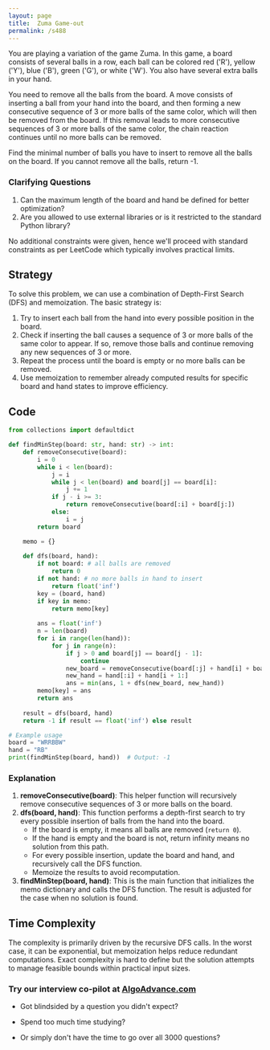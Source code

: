 ```yaml
---
layout: page
title:  Zuma Game-out
permalink: /s488
---
```


You are playing a variation of the game Zuma. In this game, a board consists of several balls in a row, each ball can be colored red ('R'), yellow ('Y'), blue ('B'), green ('G'), or white ('W'). You also have several extra balls in your hand.

You need to remove all the balls from the board. A move consists of inserting a ball from your hand into the board, and then forming a new consecutive sequence of 3 or more balls of the same color, which will then be removed from the board. If this removal leads to more consecutive sequences of 3 or more balls of the same color, the chain reaction continues until no more balls can be removed.

Find the minimal number of balls you have to insert to remove all the balls on the board. If you cannot remove all the balls, return -1.

### Clarifying Questions
1. Can the maximum length of the board and hand be defined for better optimization?
2. Are you allowed to use external libraries or is it restricted to the standard Python library?

No additional constraints were given, hence we'll proceed with standard constraints as per LeetCode which typically involves practical limits.

## Strategy

To solve this problem, we can use a combination of Depth-First Search (DFS) and memoization. The basic strategy is:
1. Try to insert each ball from the hand into every possible position in the board.
2. Check if inserting the ball causes a sequence of 3 or more balls of the same color to appear. If so, remove those balls and continue removing any new sequences of 3 or more.
3. Repeat the process until the board is empty or no more balls can be removed.
4. Use memoization to remember already computed results for specific board and hand states to improve efficiency.

## Code

```python
from collections import defaultdict

def findMinStep(board: str, hand: str) -> int:
    def removeConsecutive(board):
        i = 0
        while i < len(board):
            j = i
            while j < len(board) and board[j] == board[i]: 
                j += 1
            if j - i >= 3:
                return removeConsecutive(board[:i] + board[j:])
            else:
                i = j
        return board

    memo = {}
    
    def dfs(board, hand):
        if not board: # all balls are removed
            return 0
        if not hand: # no more balls in hand to insert
            return float('inf')
        key = (board, hand)
        if key in memo:
            return memo[key]
        
        ans = float('inf')
        n = len(board)
        for i in range(len(hand)):
            for j in range(n):
                if j > 0 and board[j] == board[j - 1]:
                    continue
                new_board = removeConsecutive(board[:j] + hand[i] + board[j:])
                new_hand = hand[:i] + hand[i + 1:]
                ans = min(ans, 1 + dfs(new_board, new_hand))
        memo[key] = ans
        return ans
    
    result = dfs(board, hand)
    return -1 if result == float('inf') else result

# Example usage
board = "WRRBBW"
hand = "RB"
print(findMinStep(board, hand))  # Output: -1
```

### Explanation
1. **removeConsecutive(board)**: This helper function will recursively remove consecutive sequences of 3 or more balls on the board.
2. **dfs(board, hand)**: This function performs a depth-first search to try every possible insertion of balls from the hand into the board.
    - If the board is empty, it means all balls are removed (`return 0`).
    - If the hand is empty and the board is not, return infinity means no solution from this path.
    - For every possible insertion, update the board and hand, and recursively call the DFS function.
    - Memoize the results to avoid recomputation.
3. **findMinStep(board, hand)**: This is the main function that initializes the memo dictionary and calls the DFS function. The result is adjusted for the case when no solution is found.

## Time Complexity
The complexity is primarily driven by the recursive DFS calls. In the worst case, it can be exponential, but memoization helps reduce redundant computations. Exact complexity is hard to define but the solution attempts to manage feasible bounds within practical input sizes.


### Try our interview co-pilot at [AlgoAdvance.com](https://algoAdvance.com)

- Got blindsided by a question you didn't expect?

- Spend too much time studying?

- Or simply don't have the time to go over all 3000 questions?

